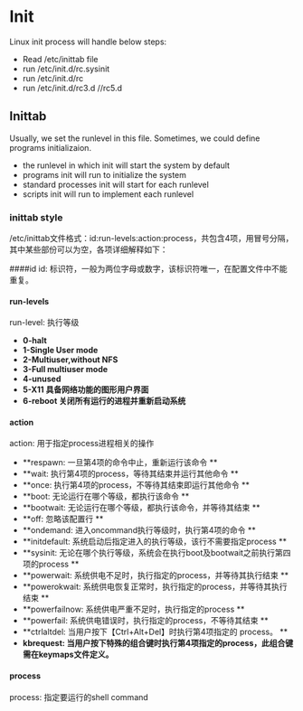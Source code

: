 # Init

Linux init process will handle below steps:
- Read /etc/inittab file
- run /etc/init.d/rc.sysinit
- run /etc/init.d/rc
- run /etc/init.d/rc3.d //rc5.d

## Inittab
Usually, we set the runlevel in this file. Sometimes, we could define programs initializaion.

- the runlevel in which init will start the system by default
- programs init will run to initialize the system
- standard processes init will start for each runlevel
- scripts init will run to implement each runlevel

### inittab style

/etc/inittab文件格式：id:run-levels:action:process，共包含4项，用冒号分隔，其中某些部份可以为空，各项详细解释如下： 

####id
id: 标识符，一般为两位字母或数字，该标识符唯一，在配置文件中不能重复。
#### run-levels
run-level: 执行等级
- **0-halt**
- **1-Single User mode**
- **2-Multiuser,without NFS**
- **3-Full multiuser mode**
- **4-unused**
- **5-X11 具备网络功能的图形用户界面**
- **6-reboot 关闭所有运行的进程并重新启动系统**
#### action
action: 用于指定process进程相关的操作
- **respawn: 一旦第4项的命令中止，重新运行该命令 **
- **wait: 执行第4项的process，等待其结束并运行其他命令 **
- **once: 执行第4项的process，不等待其结束即运行其他命令 **
- **boot: 无论运行在哪个等级，都执行该命令 **
- **bootwait: 无论运行在哪个等级，都执行该命令，并等待其结束 **
- **off: 忽略该配置行 **
- **ondemand: 进入oncommand执行等级时，执行第4项的命令 **
- **initdefault: 系统启动后指定进入的执行等级，该行不需要指定process **
- **sysinit: 无论在哪个执行等级，系统会在执行boot及bootwait之前执行第四项的process **
- **powerwait: 系统供电不足时，执行指定的process，并等待其执行结束 **
- **powerokwait: 系统供电恢复正常时，执行指定的process，并等待其执行结束 **
- **powerfailnow: 系统供电严重不足时，执行指定的process **
- **powerfail: 系统供电错误时，执行指定的process，不等待其结束 **
- **ctrlaltdel: 当用户按下【Ctrl+Alt+Del】时执行第4项指定的 process。 **
- **kbrequest: 当用户按下特殊的组合键时执行第4项指定的process，此组合键需在keymaps文件定义。**

#### process
process: 指定要运行的shell command
